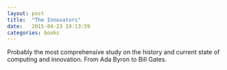 ```yaml
---
layout: post
title:  "The Innovators"
date:   2015-04-23 19:13:59
categories: books
---
```


Probably the most comprehensive study on the history and current state of
computing and innovation. From Ada Byron to Bill Gates.
